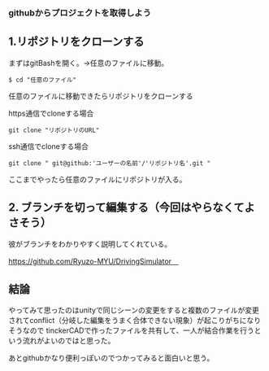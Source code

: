 ### githubからプロジェクトを取得しよう

## 1.リポジトリをクローンする

   まずはgitBashを開く。→任意のファイルに移動。
   ```
$ cd "任意のファイル"

   ```

   任意のファイルに移動できたらリポジトリをクローンする
   
   https通信でcloneする場合
   
   ```
   git clone "リポジトリのURL"
   ```

   ssh通信でcloneする場合
   
   ```
   git clone " git@github:'ユーザーの名前'/'リポジトリ名'.git "
   ```
   
   ここまでやったら任意のファイルにリポジトリが入る。
   
## 2. ブランチを切って編集する（今回はやらなくてよさそう）

   彼がブランチをわかりやすく説明してくれている。
   
   https://github.com/Ryuzo-MYU/DrivingSimulator　


   
   
## 結論

   やってみて思ったのはunityで同じシーンの変更をすると複数のファイルが変更されてconflict（分岐した編集をうまく合体できない現象）が起こりがちになりそうなので
   tinckerCADで作ったファイルを共有して、一人が結合作業を行うという流れがよいのではと思った。

   あとgithubかなり便利っぽいのでつかってみると面白いと思う。



   
    

    


